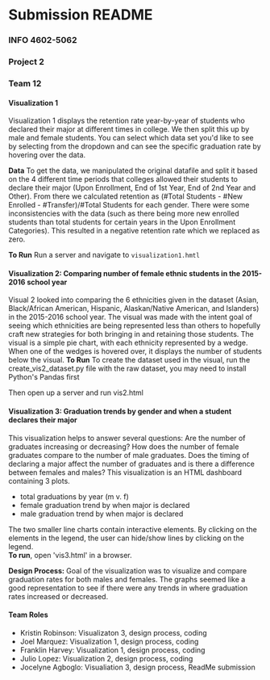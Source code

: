 # Submission README  
### INFO 4602-5062  
### Project 2 
### Team 12

#### Visualization 1  
Visualization 1 displays the retention rate year-by-year of students who declared their major at different times in college. We then split this up by male and female students. You can select which data set you'd like to see by selecting from the dropdown and can see the specific graduation rate by hovering over the data. 

**Data**
To get the data, we manipulated the original datafile and split it based on the 4 different time periods that colleges allowed their students to declare their major (Upon Enrollment, End of 1st Year, End of 2nd Year and Other). From there we calculated retention as (#Total Students - #New Enrolled - #Transfer)/#Total Students for each gender. There were some inconsistencies with the data (such as there being more new enrolled students than total students for certain years in the Upon Enrollment Categories). This resulted in a negative retention rate which we replaced as zero.

**To Run**
Run a server and navigate to `visualization1.hmtl`

#### Visualization 2: Comparing number of female ethnic students in the 2015-2016 school year 
Visual 2 looked into comparing the 6 ethnicities given in the dataset (Asian, Black/African American, Hispanic, Alaskan/Native
American, and Islanders) in the 2015-2016 school year. The visual was made with the intent goal of seeing which ethnicities are
being represented less than others to hopefully craft new strategies for both bringing in and retaining those students.
The visual is a simple pie chart, with each ethnicity represented by a wedge.
When one of the wedges is hovered over, it displays the number of students below the visual.
**To Run**
To create the dataset used in the visual, run the create_vis2_dataset.py file with the raw dataset,
you may need to install Python's Pandas first

Then open up a server and run vis2.html

#### Visualization 3: Graduation trends by gender and when a student declares their major  
This visualization helps to answer several questions: Are the number of graduates 
increasing or decreasing? How does the number of female graduates compare to the number of male graduates. 
Does the timing of declaring a major affect the number of graduates and is there a difference between females and males? 
This visualization is an HTML dashboard containing 3 plots. 
* total graduations by year (m v. f)
* female graduation trend by when major is declared
* male graduation trend by when major is declared  

The two smaller line charts contain interactive elements. By clicking on the elements in the legend, the user can hide/show lines by clicking on the legend.  
**To run**, open 'vis3.html' in a browser.

**Design Process:** Goal of the visualization was to visualize and compare graduation rates for both males and females. The graphs seemed like a good representation to see if there were any trends in where graduation rates increased or decreased. 

#### Team Roles
* Kristin Robinson: Visualizaton 3, design process, coding
* Joel Marquez: Visualization 1, design process, coding
* Franklin Harvey: Visualization 1, design process, coding
* Julio Lopez: Visualization 2, design process, coding
* Jocelyne Agboglo: Visualiation 3, design process, ReadMe submission

